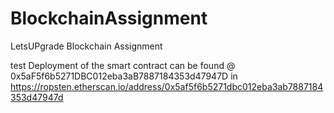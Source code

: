 # BlockchainAssignment
LetsUPgrade Blockchain Assignment


test Deployment of the smart contract can be found @ 0x5aF5f6b5271DBC012eba3aB7887184353d47947D in
https://ropsten.etherscan.io/address/0x5af5f6b5271dbc012eba3ab7887184353d47947d
